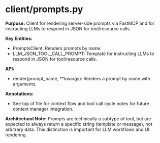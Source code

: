 # client/prompts.py

**Purpose:**
Client for rendering server-side prompts via FastMCP and for instructing LLMs to respond in JSON for tool/resource calls.

**Key Entities:**
- PromptsClient: Renders prompts by name.
- LLM_JSON_TOOL_CALL_PROMPT: Template for instructing LLMs to respond in JSON for tool/resource calls.

**API:**
- render(prompt_name, **kwargs): Renders a prompt by name with arguments.

**Annotations:**
- See top of file for context flow and tool call cycle notes for future context manager integration.

**Architectural Note:**
Prompts are technically a subtype of tool, but are expected to always return a specific string (template or message), not arbitrary data. This distinction is important for LLM workflows and UI rendering.
